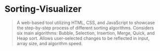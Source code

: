 # Sorting-Visualizer
> A web-based tool utilizing HTML, CSS, and JavaScript to showcase the step-by-step process of different sorting algorithms.
> Considers six main algorithms: Bubble, Selection, Insertion, Merge, Quick, and Heap sort.
> Allows user-selected changes to be reflected in input, array size, and algorithm speed.
